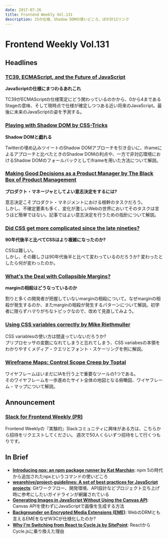 ```yaml
---
date: 2017-07-26
title: Frontend Weekly Vol.131
description: JSの仕様、Shadow DOMの使いどころ、ほか計12リンク
---
```


# Frontend Weekly Vol.131

## Headlines

### [TC39, ECMAScript, and the Future of JavaScript](https://ponyfoo.com/articles/tc39-ecmascript-proposals-future-of-javascript)

**JavaScriptの仕様にまつわるあれこれ**

TC39がECMAScriptの仕様策定にどう関わっているのかから、0から4まであるStageの意味、そして現時点で仕様が確定しつつある近い将来のJavaScript。最後に未来のJavaScriptの姿を予測する。

### [Playing with Shadow DOM by CSS-Tricks](https://css-tricks.com/playing-shadow-dom/)

**Shadow DOMと戯れる**

Twitterの埋め込みツイートのShadow DOMアプローチを引き合いに、iframeによるアプローチと比べたときのShadow DOMの利点や、一方で非対応環境におけるShadow DOMのフォールバックとしてiframeを用いた方法について解説。


### [Making Good Decisions as a Product Manager by The Black Box of Product Management](https://medium.com/the-black-box-of-product-management/making-good-decisions-as-a-product-manager-c66ddacc9e2b)

**プロダクト・マネージャとしてよい意志決定をするには?**

意志決定こそプロダクト・マネジメントにおける根幹のタスクだろう。  
しかし、不確定要素も多く、変化が激しいWebの世界においてそのタスクは言うほど簡単ではない。記事ではよい意志決定を行うための指針について解説。

### [Did CSS get more complicated since the late nineties?](https://hiddedevries.nl/en/blog/2017-07-03-did-css-get-more-complicated-since-the-late-nineties)

**90年代後半と比べてCSSはより複雑になったのか?**

CSSは難しい。  
しかし、その難しさは90年代後半と比べて変わっているのだろうか?
変わったとしたら何が変わったのか。

### [What's the Deal with Collapsible Margins?](https://bitsofco.de/collapsible-margins/)

**marginの相殺はどうなっているのか**

割りと多くの開発者が把握していないmarginの相殺について。なぜmarginの相殺が発生するのか、またmarginの相殺が発生するパターンについて解説。初学者に限らずハマりがちなトピックなので、改めて見直してみよう。


### [Using CSS variables correctly by Mike Riethmuller](https://madebymike.com.au/writing/using-css-variables/)

CSS variablesの使い方は間違っていないだろうか?  
プリプロセッサの変数になれてしまうと忘れてしまう、CSS variabesの本領をわかりやすくメディア・クエリとフォント・スケーリングを例に解説。

### [Wireframe Maps: Control Scope Creep by Toptal](https://www.toptal.com/designers/wireframing/wireframe-mapping-to-avoid-scope-creep)

ワイヤフレームはいまだにIAを行う上で重要なツールの1つである。  
そのワイヤフレームを一歩進めたサイト全体の地図となる俯瞰図、ワイヤフレーム・マップについて解説。

## Announcement

### [Slack for Frontend Weekly (PR)](https://studiomohawk.typeform.com/to/Kj8Gaj)

Frontend Weeklyの『実験的』Slackコミュニティに興味がある方は、こちらから招待をリクエストしてください。 週次で50人くらいずつ招待をして行くつもりです。

## In Brief

* [**Introducing npx: an npm package runner by Kat Marchán**](https://medium.com/@maybekatz/introducing-npx-an-npm-package-runner-55f7d4bd282b): npm 5の時代から追加されたnpxというコマンドの使いどころ
* [**wearehive/project-guidelines: A set of best practices for JavaScript projects**](https://github.com/wearehive/project-guidelines): Gitワークフロー、開発環境、API設計などプロジェクト立ち上げ時に参考にしたいガイドラインが網羅されている
* [**Generating Images in JavaScript Without Using the Canvas API**](https://medium.com/the-guardian-mobile-innovation-lab/generating-images-in-javascript-without-using-the-canvas-api-77f3f4355fad): Canvas APIを使わずにJavaScriptで画像を生成する方法
* [**Backgrounder on Encrypted Media Extensions (EME)**](https://www.w3.org/2017/07/EME-backgrounder.html): WebのDRMとも言えるEMEをなぜW3Cが仕様化したのか?
* [**Why I'm Switching from React to Cycle.js by SitePoint**](https://www.sitepoint.com/switching-from-react-to-cycle-js/): ReactからCycle.jsに乗り換えた理由
